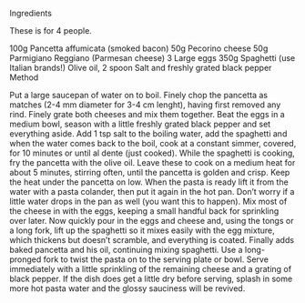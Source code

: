 Ingredients

These is for 4 people.

100g Pancetta affumicata (smoked bacon)
50g Pecorino cheese
50g Parmigiano Reggiano (Parmesan cheese)
3 Large eggs
350g Spaghetti (use Italian brands!)
Olive oil, 2 spoon
Salt and freshly grated black pepper
Method

Put a large saucepan of water on to boil. Finely chop the pancetta as matches (2-4 mm diameter for 3-4 cm lenght), having first removed any rind. Finely grate both cheeses and mix them together. Beat the eggs in a medium bowl, season with a little freshly grated black pepper and set everything aside.
Add 1 tsp salt to the boiling water, add the spaghetti and when the water comes back to the boil, cook at a constant simmer, covered, for 10 minutes or until al dente (just cooked).
While the spaghetti is cooking, fry the pancetta with the olive oil. Leave these to cook on a medium heat for about 5 minutes, stirring often, until the pancetta is golden and crisp.
Keep the heat under the pancetta on low. When the pasta is ready lift it from the water with a pasta colander, then put it again in the hot pan. Don’t worry if a little water drops in the pan as well (you want this to happen).
Mix most of the cheese in with the eggs, keeping a small handful back for sprinkling over later. Now quickly pour in the eggs and cheese and, using the tongs or a long fork, lift up the spaghetti so it mixes easily with the egg mixture, which thickens but doesn’t scramble, and everything is coated. Finally adds baked pancetta and his oil, continuing mixing spaghetti.
Use a long-pronged fork to twist the pasta on to the serving plate or bowl. Serve immediately with a little sprinkling of the remaining cheese and a grating of black pepper. If the dish does get a little dry before serving, splash in some more hot pasta water and the glossy sauciness will be revived.

